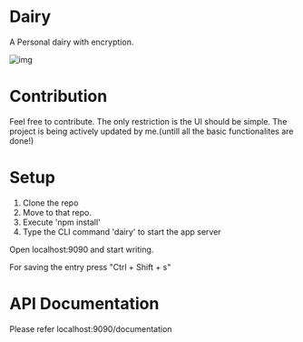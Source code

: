 # Dairy
A Personal dairy with encryption. 

![img](https://preview.ibb.co/kvYzLw/Screen_Shot_2017_11_02_at_11_17_21_PM.png)

# Contribution

Feel free to contribute. The only restriction is the UI should be simple.
The project is being actively updated by me.(untill all the basic functionalites are done!)

# Setup
1. Clone the repo
2. Move to that repo.  
3. Execute 'npm install' 
4. Type the CLI command 'dairy' to start the app server

Open localhost:9090 and start writing.

For saving the entry press "Ctrl + Shift + s"

# API Documentation
Please refer localhost:9090/documentation

